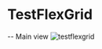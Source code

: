 # TestFlexGrid
-- Main view
![testflexgrid](https://github.com/user-attachments/assets/4055e686-a2f6-48f0-b68d-06c44d6f1d2c)
